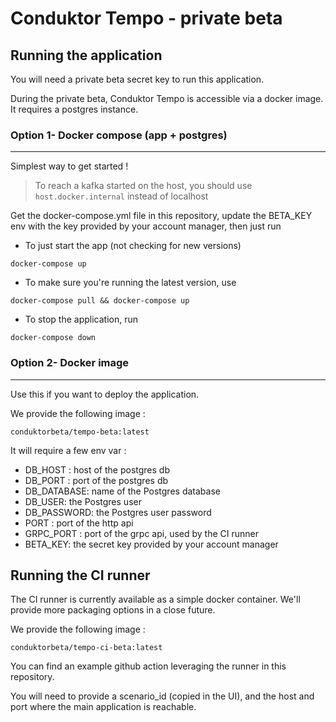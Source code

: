 # Conduktor Tempo - private beta

## Running the application

You will need a private beta secret key to run this application.

During the private beta, Conduktor Tempo is accessible via a docker image. It requires a postgres instance.

### Option 1- Docker compose (app + postgres)

---

Simplest way to get started !

> To reach a kafka started on the host, you should use `host.docker.internal` instead of localhost

Get the docker-compose.yml file in this repository, update the BETA_KEY env with the key provided by your account manager, then just run

- To just start the app (not checking for new versions)

`docker-compose up`

- To make sure you're running the latest version, use

`docker-compose pull && docker-compose up`

- To stop the application, run

`docker-compose down`

### Option 2- Docker image

---

Use this if you want to deploy the application.

We provide the following image :

`conduktorbeta/tempo-beta:latest`

It will require a few env var :

- DB_HOST : host of the postgres db
- DB_PORT : port of the postgres db
- DB_DATABASE: name of the Postgres database
- DB_USER: the Postgres user
- DB_PASSWORD: the Postgres user password
- PORT : port of the http api
- GRPC_PORT : port of the grpc api, used by the CI runner
- BETA_KEY: the secret key provided by your account manager

## Running the CI runner

The CI runner is currently available as a simple docker container. We'll provide more packaging options in a close future.

We provide the following image :

`conduktorbeta/tempo-ci-beta:latest`

You can find an example github action leveraging the runner in this repository.

You will need to provide a scenario_id (copied in the UI), and the host and port where the main application is reachable.
